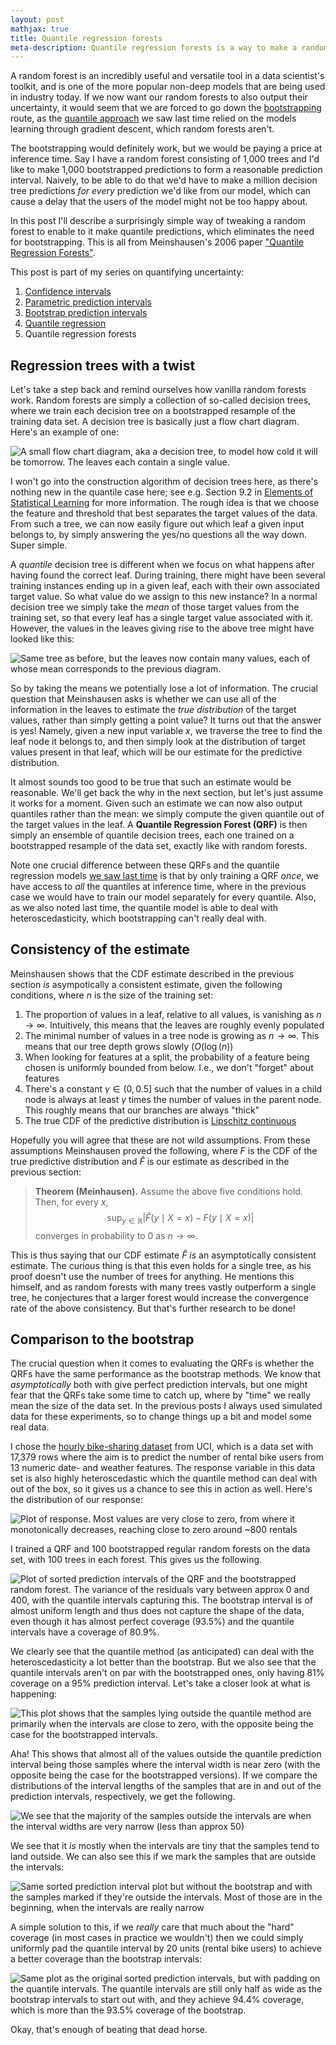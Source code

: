 ```yaml
---
layout: post
mathjax: true
title: Quantile regression forests
meta-description: Quantile regression forests is a way to make a random forest output quantiles and thereby quantify its own uncertainty. This method only requires training the forest once. We compare the QRFs to bootstrap methods on the hourly bike rental data set.
---
```


A random forest is an incredibly useful and versatile tool in a data scientist's toolkit, and is one of the more popular non-deep models that are being used in industry today. 
If we now want our random forests to also output their uncertainty, it would seem that we are forced to go down the [bootstrapping](https://saattrupdan.github.io/2020-03-01-bootstrap-prediction/) route,
as the [quantile approach](https://saattrupdan.github.io/2020-03-09-quantile-regression/) we saw last time relied on the models learning through gradient descent, which random forests aren't.

The bootstrapping would definitely work, but we would be paying a price at inference time. 
Say I have a random forest consisting of 1,000 trees and I'd like to make 1,000 bootstrapped predictions to form a reasonable prediction interval.
Naively, to be able to do that we'd have to make a million decision tree predictions _for every_ prediction we'd like from our model, which can cause a delay that the users of the model might not be too happy about.

In this post I'll describe a surprisingly simple way of tweaking a random forest to enable to it make quantile predictions, which eliminates the need for bootstrapping. This is all from Meinshausen's 2006 paper ["Quantile Regression Forests"](http://www.jmlr.org/papers/volume7/meinshausen06a/meinshausen06a.pdf).

This post is part of my series on quantifying uncertainty:
  1. [Confidence intervals](https://saattrupdan.github.io/2020-02-20-confidence/)
  2. [Parametric prediction intervals](https://saattrupdan.github.io/2020-02-26-parametric-prediction/)
  3. [Bootstrap prediction intervals](https://saattrupdan.github.io/2020-03-01-bootstrap-prediction/)
  4. [Quantile regression](https://saattrupdan.github.io/2020-03-09-quantile-regression/)
  5. Quantile regression forests


## Regression trees with a twist

Let's take a step back and remind ourselves how vanilla random forests work. 
Random forests are simply a collection of so-called decision trees, where we train each decision tree on a bootstrapped resample of the training data set. 
A decision tree is basically just a flow chart diagram. Here's an example of one:

![A small flow chart diagram, aka a decision tree, to model how cold it will be tomorrow. The leaves each contain a single value.](/img/qrf-decision-tree.jpg)

I won't go into the construction algorithm of decision trees here, as there's nothing new in the quantile case here; see e.g. Section 9.2 in [Elements of Statistical Learning](https://web.stanford.edu/~hastie/Papers/ESLII.pdf) for more information. The rough idea is that we choose the feature and threshold that best separates the target values of the data.
From such a tree, we can now easily figure out which leaf a given input belongs to, by simply answering the yes/no questions all the way down. Super simple.

A _quantile_ decision tree is different when we focus on what happens after having found the correct leaf.
During training, there might have been several training instances ending up in a given leaf, each with their own associated target value.
So what value do we assign to this new instance? In a normal decision tree we simply take the _mean_ of those target values from the training set, so that every leaf has a single target value associated with it.
However, the values in the leaves giving rise to the above tree might have looked like this:

![Same tree as before, but the leaves now contain many values, each of whose mean corresponds to the previous diagram.](/img/qrf-decision-tree2.jpg)

So by taking the means we potentially lose a lot of information. The crucial question that Meinshausen asks is whether we can use all of the information in the leaves to estimate the _true distribution_ of the target values, rather than simply getting a point value? It turns out that the answer is yes! Namely, given a new input variable $x$, we traverse the tree to find the leaf node it belongs to, and then simply look at the distribution of target values present in that leaf, which will be our estimate for the predictive distribution.

It almost sounds too good to be true that such an estimate would be reasonable. We'll get back the why in the next section, but let's just assume it works for a moment.
Given such an estimate we can now also output quantiles rather than the mean: we simply compute the given quantile out of the target values in the leaf.
A **Quantile Regression Forest (QRF)** is then simply an ensemble of quantile decision trees, each one trained on a bootstrapped resample of the data set, exactly like with random forests.

Note one crucial difference between these QRFs and the quantile regression models [we saw last time](https://saattrupdan.github.io/2020-03-09-quantile-regression/) is that by only training a QRF *once*, we have access to *all* the quantiles at inference time, where in the previous case we would have to train our model separately for every quantile. Also, as we also noted last time, the quantile model is able to deal with heteroscedasticity, which bootstrapping can't really deal with.


## Consistency of the estimate

Meinshausen shows that the CDF estimate described in the previous section *is* asympotically a consistent estimate, given the following conditions, where $n$ is the size of the training set:

  1. The proportion of values in a leaf, relative to all values, is vanishing as $n\to\infty$. Intuitively, this means that the leaves are roughly evenly populated
  2. The minimal number of values in a tree node is growing as $n\to\infty$. This means that our tree depth grows slowly ($O(\log(n)$)
  3. When looking for features at a split, the probability of a feature being chosen is uniformly bounded from below. I.e., we don't "forget" about features
  4. There's a constant $\gamma\in(0, 0.5]$ such that the number of values in a child node is always at least $\gamma$ times the number of values in the parent node. This roughly means that our branches are always "thick"
  5. The true CDF of the predictive distribution is [Lipschitz continuous](https://en.wikipedia.org/wiki/Lipschitz_continuity)

Hopefully you will agree that these are not wild assumptions. 
From these assumptions Meinshausen proved the following, where $F$ is the CDF of the true predictive distribution and $\hat F$ is our estimate as described in the previous section:

> **Theorem (Meinhausen).** Assume the above five conditions hold. Then, for every $x$,
> $$ \sup_{y\in\mathbb R}|\hat F(y\mid X=x) - F(y\mid X=x)| $$
> converges in probability to $0$ as $n\longrightarrow\infty$.

This is thus saying that our CDF estimate $\hat F$ *is* an asymptotically consistent estimate. The curious thing is that this even holds for a single tree, as his proof doesn't use the number of trees for anything.
He mentions this himself, and as random forests with many trees vastly outperform a single tree, he conjectures that a larger forest would increase the convergence rate of the above consistency.
But that's further research to be done!


## Comparison to the bootstrap

The crucial question when it comes to evaluating the QRFs is whether the QRFs have the same performance as the bootstrap methods.
We know that _asymptotically_ both with give perfect prediction intervals, but one might fear that the QRFs take some time to catch up, where by "time" we really mean the size of the data set.
In the previous posts I always used simulated data for these experiments, so to change things up a bit and model some real data.

I chose the [hourly bike-sharing dataset](https://archive.ics.uci.edu/ml/datasets/Bike+Sharing+Dataset) from UCI, which is a data set with 17,379 rows where the aim is to predict the number of rental bike users from 13 numeric date- and weather features.
The response variable in this data set is also highly heteroscedastic which the quantile method can deal with out of the box, so it gives us a chance to see this in action as well.
Here's the distribution of our response:

![Plot of response. Most values are very close to zero, from where it monotonically decreases, reaching close to zero around ~800 rentals](/img/qrf-response.png)

I trained a QRF and 100 bootstrapped regular random forests on the data set, with 100 trees in each forest.
This gives us the following.

![Plot of sorted prediction intervals of the QRF and the bootstrapped random forest. The variance of the residuals vary between approx 0 and 400, with the quantile intervals capturing this. 
The bootstrap interval is of almost uniform length and thus does not capture the shape of the data, even though it has almost perfect coverage (93.5%) and the quantile intervals have a coverage of 80.9%.](/img/qrf-1leaf.png)

We clearly see that the quantile method (as anticipated) can deal with the heteroscedasticity a lot better than the bootstrap. 
But we also see that the quantile intervals aren't on par with the bootstrapped ones, only having 81% coverage on a 95% prediction interval.
Let's take a closer look at what is happening:

![This plot shows that the samples lying outside the quantile method are primarily when the intervals are close to zero, with the opposite being the case for the bootstrapped intervals.](/img/qrf-coverage-analysis.png)

Aha! This shows that almost all of the values outside the quantile prediction interval being those samples where the interval width is near zero (with the opposite being the case for the bootstrapped versions).
If we compare the distributions of the interval lengths of the samples that are in and out of the prediction intervals, respectively, we get the following.

![We see that the majority of the samples outside the intervals are when the interval widths are very narrow (less than approx 50)](/img/qrf-in-out-interval.png)

We see that it *is* mostly when the intervals are tiny that the samples tend to land outside. We can also see this if we mark the samples that are outside the intervals:

![Same sorted prediction interval plot but without the bootstrap and with the samples marked if they're outside the intervals. Most of those are in the beginning, when the intervals are really narrow](/img/qrf-1leaf-in-out.png)

A simple solution to this, if we *really* care that much about the "hard" coverage (in most cases in practice we wouldn't) then we could simply uniformly pad the quantile interval by 20 units (rental bike users) to achieve a better coverage than the bootstrap intervals:

![Same plot as the original sorted prediction intervals, but with padding on the quantile intervals. The quantile intervals are still only half as wide as the bootstrap intervals to start out with, and they achieve 94.4% coverage, which is more than the 93.5% coverage of the bootstrap.](/img/qrf-padded.png)

Okay, that's enough of beating that dead horse.
